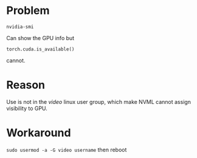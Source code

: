 # Problem

```
nvidia-smi
```
Can show the GPU info but 
```
torch.cuda.is_available()
```
cannot.

# Reason
Use is not in the *video* linux user group, which make NVML cannot assign visibility to GPU.

# Workaround
`sudo usermod -a -G video username`
then reboot